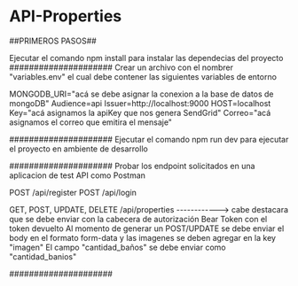 # API-Properties
##PRIMEROS PASOS##

Ejecutar el comando npm install para instalar las dependecias del proyecto
#####################
Crear un archivo con el nombrer "variables.env" el cual debe contener las siguientes variables de entorno

MONGODB_URI="acá se debe asignar la conexion a la base de datos de mongoDB"
Audience=api
Issuer=http://localhost:9000
HOST=localhost
Key="acá asignamos la apiKey que nos genera SendGrid"
Correo="acá asignamos el correo que emitira el mensaje"

#####################
Ejecutar el comando npm run dev para ejecutar el proyecto en ambiente de desarrollo

#####################
Probar los endpoint solicitados en una aplicacion de test API como Postman

POST /api/register
POST /api/login

GET, POST, UPDATE, DELETE /api/properties ------------> cabe destacara que se debe enviar con la cabecera de autorización Bear Token con el token devuelto
Al momento de generar un POST/UPDATE se debe enviar el body en el formato form-data y las imagenes se deben agregar en la key "imagen"
El campo "cantidad_baños" se debe enviar como "cantidad_banios"

#####################

